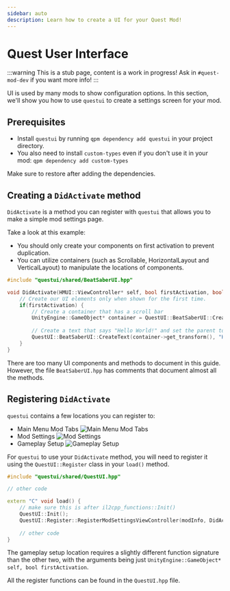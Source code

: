 ```yaml
---
sidebar: auto
description: Learn how to create a UI for your Quest Mod!
---
```


# Quest User Interface

:::warning
This is a stub page, content is a work in progress! Ask in `#quest-mod-dev` if you want more info!
:::

UI is used by many mods to show configuration options. In this section, we'll show you how to use `questui` to create a
settings screen for your mod.

## Prerequisites

* Install `questui` by running `qpm dependency add questui` in your project directory.
* You also need to install `custom-types` even if you don't use it in your mod: `qpm dependency add custom-types`

Make sure to restore after adding the dependencies.

## Creating a `DidActivate` method

`DidActivate` is a method you can register with `questui` that allows you to make a simple mod settings page.

Take a look at this example:

* You should only create your components on first activation to prevent duplication.
* You can utilize containers (such as Scrollable, HorizontalLayout and VerticalLayout) to manipulate the locations of components.

```cpp
#include "questui/shared/BeatSaberUI.hpp"

void DidActivate(HMUI::ViewController* self, bool firstActivation, bool addedToHierarchy, bool screenSystemEnabling) {
    // Create our UI elements only when shown for the first time.
    if(firstActivation) {
        // Create a container that has a scroll bar
        UnityEngine::GameObject* container = QuestUI::BeatSaberUI::CreateScrollableSettingsContainer(self->get_transform());
       
        // Create a text that says "Hello World!" and set the parent to the container.
        QuestUI::BeatSaberUI::CreateText(container->get_transform(), "Hello World!");
    }
}
```

There are too many UI components and methods to document in this guide. However, the file `BeatSaberUI.hpp` has
comments that document almost all the methods.

## Registering `DidActivate`

`questui` contains a few locations you can register to:

* Main Menu Mod Tabs
![Main Menu Mod Tabs](~@images/modding/quest-menu-mod-tab.png)
* Mod Settings
![Mod Settings](~@images/modding/quest-mod-settings.jpg)
* Gameplay Setup
![Gameplay Setup](~@images/modding/quest-gameplay-settings.jpg)

For `questui` to use your `DidActivate` method, you will need to register it using the `QuestUI::Register` class in your `load()` method.

```cpp
#include "questui/shared/QuestUI.hpp"

// other code

extern "C" void load() {
    // make sure this is after il2cpp_functions::Init()
    QuestUI::Init();
    QuestUI::Register::RegisterModSettingsViewController(modInfo, DidActivate);
    
    // other code
}
```

The gameplay setup location requires a slightly different function signature than the other two, with the arguments
being just `UnityEngine::GameObject* self, bool firstActivation`.

All the register functions can be found in the `QuestUI.hpp` file.
